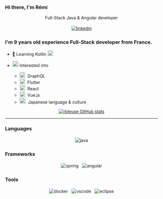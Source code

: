 ### Hi there, I'm Rémi

<p align="center">
   Full-Stack Java & Angular developer
</p>
<p align="center">
  <a href="https://www.linkedin.com/in/r%C3%A9mi-bleuse-676a68b7/" target="_blank">
    <img src="https://raw.githubusercontent.com/rbleuse/rbleuse/master/svg/linkedin.svg" alt="linkedin" style="vertical-align:top; margin:4px">
  </a>
</p>

<p align="center">
  <h3> I'm 9 years old experience Full-Stack developer from France.</h3>
</p>

 - 🌱 Learning Kotlin <img width="18" src="https://upload.wikimedia.org/wikipedia/commons/7/74/Kotlin-logo.svg">

 - <img width="20" src="https://raw.githubusercontent.com/rbleuse/rbleuse/master/svg/interest.svg"> Interested into
   - <img width="18" src="https://upload.wikimedia.org/wikipedia/commons/thumb/1/17/GraphQL_Logo.svg/1024px-GraphQL_Logo.svg.png">&nbsp;&nbsp;GraphQL
   - <img width="18" src="https://cdn.worldvectorlogo.com/logos/flutter-logo.svg">&nbsp;&nbsp;Flutter
   - <img width="18" src="https://cdn.worldvectorlogo.com/logos/react-2.svg">&nbsp;&nbsp;React
   - <img width="18" src="https://upload.wikimedia.org/wikipedia/commons/thumb/9/95/Vue.js_Logo_2.svg/langfr-1920px-Vue.js_Logo_2.svg.png">&nbsp;&nbsp;Vue.js
   - <img width="20" src="https://raw.githubusercontent.com/rbleuse/rbleuse/master/svg/japan_flag.svg">&nbsp;&nbsp;Japanese language & culture

<p align="center">
  <a href="https://github.com/anuraghazra/github-readme-stats">
    <img align="center" src="https://github-readme-stats.anuraghazra1.vercel.app/api?username=rbleuse&show_icons=true&theme=default" alt="rbleuse GitHub stats" />
  </a>
</p>

*************

### Languages
  <!-- For more icons please follow  https://github.com/MikeCodesDotNET/ColoredBadges -->
<p align="center">
  <img src="https://raw.githubusercontent.com/rbleuse/rbleuse/master/svg/java.svg" alt="java" style="vertical-align:top; margin:4px">
</p>

### Frameworks
<p align="center">
  <img src="https://raw.githubusercontent.com/rbleuse/rbleuse/master/svg/spring.svg" alt="spring" style="vertical-align:top; margin:4px">
  <img src="https://raw.githubusercontent.com/rbleuse/rbleuse/master/svg/angular.svg" alt="angular" style="vertical-align:top; margin:4px">
</p>

### Tools
<p align="center">
  <img src="https://raw.githubusercontent.com/rbleuse/rbleuse/master/svg/docker.svg" alt="docker" style="vertical-align:top; margin:4px">
  <img src="https://raw.githubusercontent.com/rbleuse/rbleuse/master/svg/visualstudio_code.svg" alt="vscode" style="vertical-align:top; margin:4px">
  <img src="https://raw.githubusercontent.com/rbleuse/rbleuse/master/svg/eclipse.svg" alt="eclipse" style="vertical-align:top; margin:4px">
</p>